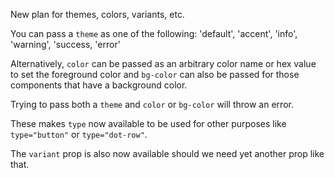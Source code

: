 New plan for themes, colors, variants, etc.

You can pass a `theme` as one of the following:
'default', 'accent', 'info', 'warning', 'success, 'error'

Alternatively, `color` can be passed as an arbitrary color name or hex value to set the foreground color and `bg-color`
can also be passed for those components that have a background color.

Trying to pass both a `theme` and `color` or `bg-color` will throw an error.

These makes `type` now available to be used for other purposes like `type="button"` or `type="dot-row"`.

The `variant` prop is also now available should we need yet another prop like that.